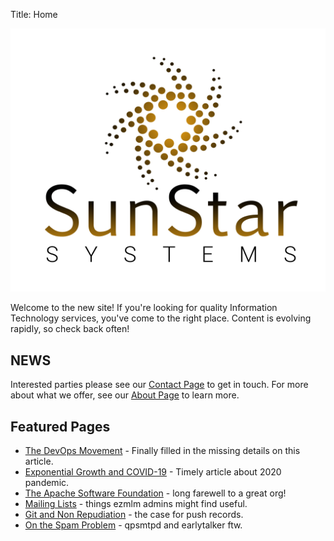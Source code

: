 Title: Home

![SunStar Systems](images/sunstarlogowhole.png)

Welcome to the new site!  If you're looking for quality Information Technology services, you've come to the right place.  Content is evolving rapidly, so check back often!

## NEWS

Interested parties please see our <a href="/contact">Contact Page</a> to get in touch. For more about what we offer, see our <a href="/about">About Page</a> to learn more.

## Featured Pages

- [The DevOps Movement](/essays/devops) - Finally filled in the missing details on this article.
- [Exponential Growth and COVID-19](/essays/power) - Timely article about 2020 pandemic.
- [The Apache Software Foundation](/clients/apache) - long farewell to a great org!
- [Mailing Lists](/essays/mailing-lists) - things ezmlm admins might find useful.
- [Git and Non Repudiation](/essays/git-and-non-repudiation) - the case for push records.
- [On the Spam Problem](/essays/spam) - qpsmtpd and earlytalker ftw.
